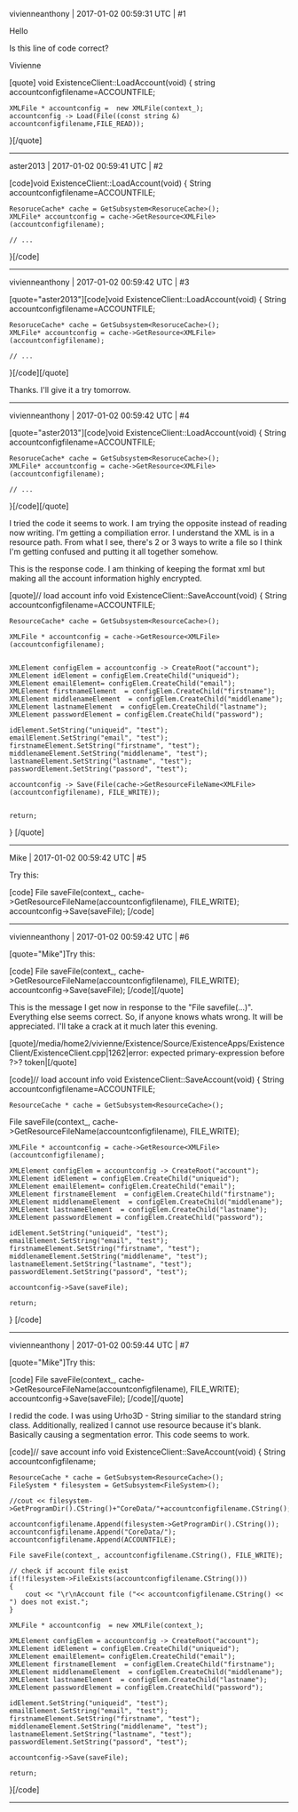 vivienneanthony | 2017-01-02 00:59:31 UTC | #1

Hello

Is this line of code correct?

Vivienne

[quote]
void ExistenceClient::LoadAccount(void)
{
    string accountconfigfilename=ACCOUNTFILE;

    XMLFile * accountconfig =  new XMLFile(context_);
    accountconfig -> Load(File((const string &) accountconfigfilename,FILE_READ));

}[/quote]

-------------------------

aster2013 | 2017-01-02 00:59:41 UTC | #2

[code]void ExistenceClient::LoadAccount(void)
{
    String accountconfigfilename=ACCOUNTFILE;

    ResoruceCache* cache = GetSubsystem<ResoruceCache>();
    XMLFile* accountconfig = cache->GetResource<XMLFile>(accountconfigfilename);

    // ...

}[/code]

-------------------------

vivienneanthony | 2017-01-02 00:59:42 UTC | #3

[quote="aster2013"][code]void ExistenceClient::LoadAccount(void)
{
    String accountconfigfilename=ACCOUNTFILE;

    ResoruceCache* cache = GetSubsystem<ResoruceCache>();
    XMLFile* accountconfig = cache->GetResource<XMLFile>(accountconfigfilename);

    // ...

}[/code][/quote]

Thanks. I'll give it a try tomorrow.

-------------------------

vivienneanthony | 2017-01-02 00:59:42 UTC | #4

[quote="aster2013"][code]void ExistenceClient::LoadAccount(void)
{
    String accountconfigfilename=ACCOUNTFILE;

    ResoruceCache* cache = GetSubsystem<ResoruceCache>();
    XMLFile* accountconfig = cache->GetResource<XMLFile>(accountconfigfilename);

    // ...

}[/code][/quote]

I tried the code it seems to work. I am trying the opposite instead of reading now writing. I'm getting a compiliation error. I understand the XML is in a resource path. From what I see, there's 2 or 3 ways to write a file so I think I'm getting confused and putting it all together somehow.

This is the response code.  I am thinking of keeping the format xml but making all the account information highly encrypted.

[quote]// load account info
void ExistenceClient::SaveAccount(void)
{
    String accountconfigfilename=ACCOUNTFILE;

    ResourceCache* cache = GetSubsystem<ResourceCache>();

    XMLFile * accountconfig = cache->GetResource<XMLFile>(accountconfigfilename);


    XMLElement configElem = accountconfig -> CreateRoot("account");
    XMLElement idElement = configElem.CreateChild("uniqueid");
    XMLElement emailElement= configElem.CreateChild("email");
    XMLElement firstnameElement  = configElem.CreateChild("firstname");
    XMLElement middlenameElement  = configElem.CreateChild("middlename");
    XMLElement lastnameElement  = configElem.CreateChild("lastname");
    XMLElement passwordElement = configElem.CreateChild("password");

    idElement.SetString("uniqueid", "test");
    emailElement.SetString("email", "test");
    firstnameElement.SetString("firstname", "test");
    middlenameElement.SetString("middlename", "test");
    lastnameElement.SetString("lastname", "test");
    passwordElement.SetString("passord", "test");

	accountconfig -> Save(File(cache->GetResourceFileName<XMLFile>(accountconfigfilename), FILE_WRITE));


	return;
}
[/quote]

-------------------------

Mike | 2017-01-02 00:59:42 UTC | #5

Try this:

[code]
File saveFile(context_, cache->GetResourceFileName<XMLFile>(accountconfigfilename), FILE_WRITE);
accountconfig->Save(saveFile);
[/code]

-------------------------

vivienneanthony | 2017-01-02 00:59:42 UTC | #6

[quote="Mike"]Try this:

[code]
File saveFile(context_, cache->GetResourceFileName<XMLFile>(accountconfigfilename), FILE_WRITE);
accountconfig->Save(saveFile);
[/code][/quote]

This is the message I get now in response to the "File savefile(...)". Everything else seems correct. So, if anyone knows whats wrong. It will be appreciated. I'll take a crack at it much later this evening.

[quote]/media/home2/vivienne/Existence/Source/ExistenceApps/ExistenceClient/ExistenceClient.cpp|1262|error: expected primary-expression before ?>? token|[/quote]


[code]// load account info
void ExistenceClient::SaveAccount(void)
{
    String accountconfigfilename=ACCOUNTFILE;

    ResourceCache * cache = GetSubsystem<ResourceCache>();

 File saveFile(context_, cache->GetResourceFileName<XMLFile>(accountconfigfilename), FILE_WRITE);

    XMLFile * accountconfig = cache->GetResource<XMLFile>(accountconfigfilename);

    XMLElement configElem = accountconfig -> CreateRoot("account");
    XMLElement idElement = configElem.CreateChild("uniqueid");
    XMLElement emailElement= configElem.CreateChild("email");
    XMLElement firstnameElement  = configElem.CreateChild("firstname");
    XMLElement middlenameElement  = configElem.CreateChild("middlename");
    XMLElement lastnameElement  = configElem.CreateChild("lastname");
    XMLElement passwordElement = configElem.CreateChild("password");

    idElement.SetString("uniqueid", "test");
    emailElement.SetString("email", "test");
    firstnameElement.SetString("firstname", "test");
    middlenameElement.SetString("middlename", "test");
    lastnameElement.SetString("lastname", "test");
    passwordElement.SetString("passord", "test");

    accountconfig->Save(saveFile);

	return;
}
[/code]

-------------------------

vivienneanthony | 2017-01-02 00:59:44 UTC | #7

[quote="Mike"]Try this:

[code]
File saveFile(context_, cache->GetResourceFileName<XMLFile>(accountconfigfilename), FILE_WRITE);
accountconfig->Save(saveFile);
[/code][/quote]

I redid the code. I was using Urho3D - String similiar to the standard string class. Additionally, realized I cannot use resource because it's blank. Basically causing a segmentation error.  This code seems to work.

[code]// save account info
void ExistenceClient::SaveAccount(void)
{
    String accountconfigfilename;

    ResourceCache * cache = GetSubsystem<ResourceCache>();
    FileSystem * filesystem = GetSubsystem<FileSystem>();

    //cout << filesystem->GetProgramDir().CString()+"CoreData/"+accountconfigfilename.CString();

    accountconfigfilename.Append(filesystem->GetProgramDir().CString());
    accountconfigfilename.Append("CoreData/");
    accountconfigfilename.Append(ACCOUNTFILE);

    File saveFile(context_, accountconfigfilename.CString(), FILE_WRITE);

    // check if account file exist
    if(!filesystem->FileExists(accountconfigfilename.CString()))
    {
        cout << "\r\nAccount file ("<< accountconfigfilename.CString() << ") does not exist.";
    }

    XMLFile * accountconfig  = new XMLFile(context_);

    XMLElement configElem = accountconfig -> CreateRoot("account");
    XMLElement idElement = configElem.CreateChild("uniqueid");
    XMLElement emailElement= configElem.CreateChild("email");
    XMLElement firstnameElement  = configElem.CreateChild("firstname");
    XMLElement middlenameElement  = configElem.CreateChild("middlename");
    XMLElement lastnameElement  = configElem.CreateChild("lastname");
    XMLElement passwordElement = configElem.CreateChild("password");

    idElement.SetString("uniqueid", "test");
    emailElement.SetString("email", "test");
    firstnameElement.SetString("firstname", "test");
    middlenameElement.SetString("middlename", "test");
    lastnameElement.SetString("lastname", "test");
    passwordElement.SetString("passord", "test");

    accountconfig->Save(saveFile);

    return;
}[/code]

-------------------------

